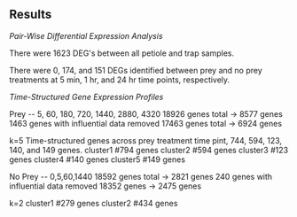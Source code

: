 ## Results ##

_Pair-Wise Differential Expression Analysis_

There were 1623 DEG's between all petiole and trap samples.




There were 0, 174, and 151 DEGs identified between prey and no prey treatments at 5 min, 1 hr, and 24 hr time points, respectively. 

_Time-Structured Gene Expression Profiles_


Prey -- 5, 60, 180, 720, 1440, 2880, 4320
18926 genes total -> 8577 genes
1463 genes with influential data removed
17463 genes total -> 6924 genes

k=5
Time-structured genes across prey treatment time pint,  744, 594, 123, 140, and 149 genes.
cluster1 #794 genes
cluster2 #594 genes
cluster3 #123 genes
cluster4 #140 genes
cluster5 #149 genes

No Prey -- 0,5,60,1440
18592 genes total -> 2821 genes
240 genes with influential data removed
18352 genes -> 2475 genes

k=2
cluster1 #279 genes
cluster2 #434 genes

